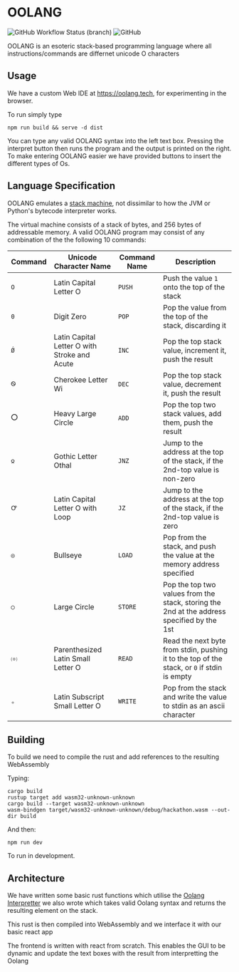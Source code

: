 # OOLANG
![GitHub Workflow Status (branch)](https://img.shields.io/github/workflow/status/RNM-Enterprises/oolang/CI/main?style=for-the-badge)
![GitHub](https://img.shields.io/github/license/RNM-Enterprises/oolang?style=for-the-badge)

OOLANG is an esoteric stack-based programming language where all instructions/commands are differnet unicode O characters

## Usage

We have a custom Web IDE at <https://oolang.tech>, for experimenting in the browser.

To run simply type
```
npm run build && serve -d dist
```

You can type any valid OOLANG syntax into the left text box. Pressing the interpret button then runs the program and the output is printed on the right. To make entering OOLANG easier we have provided buttons to insert the different types of Os.

## Language Specification

OOLANG emulates a [stack machine](https://en.wikipedia.org/wiki/Stack_machine), not dissimilar to how the JVM or Python's bytecode interpreter works.

The virtual machine consists of a stack of bytes, and 256 bytes of addressable memory. A valid OOLANG program may consist of any combination of the the following 10 commands:

| Command | Unicode Character Name                       | Command Name | Description                                                                                 |
| ------- | -------------------------------------------- | ------------ | ------------------------------------------------------------------------------------------- |
| `O`     | Latin Capital Letter O                       | `PUSH`       | Push the value `1` onto the top of the stack                                                |
| `0`     | Digit Zero                                   | `POP`        | Pop the value from the top of the stack, discarding it                                      |
| `Ǿ`     | Latin Capital Letter O with Stroke and Acute | `INC`        | Pop the top stack value, increment it, push the result                                      |
| `Ꮻ`     | Cherokee Letter Wi                           | `DEC`        | Pop the top stack value, decrement it, push the result                                      |
| `⭕`    | Heavy Large Circle                           | `ADD`        | Pop the top two stack values, add them, push the result                                     |
| `𐍉`     | Gothic Letter Othal                          | `JNZ`        | Jump to the address at the top of the stack, if the 2nd-top value is non-zero               |
| `Ꝍ`     | Latin Capital Letter O with Loop             | `JZ`         | Jump to the address at the top of the stack, if the 2nd-top value is zero                   |
| `◎`     | Bullseye                                     | `LOAD`       | Pop from the stack, and push the value at the memory address specified                      |
| `◯`     | Large Circle                                 | `STORE`      | Pop the top two values from the stack, storing the 2nd at the address specified by the 1st  |
| `⒪`     | Parenthesized Latin Small Letter O           | `READ`       | Read the next byte from stdin, pushing it to the top of the stack, or `0` if stdin is empty |
| `ₒ`     | Latin Subscript Small Letter O               | `WRITE`      | Pop from the stack and write the value to stdin as an ascii character 

## Building

To build we need to compile the rust and add references to the resulting WebAssembly 

Typing:

```
cargo build
rustup target add wasm32-unknown-unknown
cargo build --target wasm32-unknown-unknown
wasm-bindgen target/wasm32-unknown-unknown/debug/hackathon.wasm --out-dir build
```

And then:

```
npm run dev
```

To run in development. 

## Architecture

We have written some basic rust functions which utilise the [Oolang Interpretter](https://github.com/RNM-Enterprises/oolang) we also wrote which takes valid Oolang syntax and returns the resulting element on the stack.

This rust is then compiled into WebAssembly and we interface it with our basic react app

The frontend is written with react from scratch. This enables the GUI to be dynamic and update the text boxes with the result from interpretting the Oolang